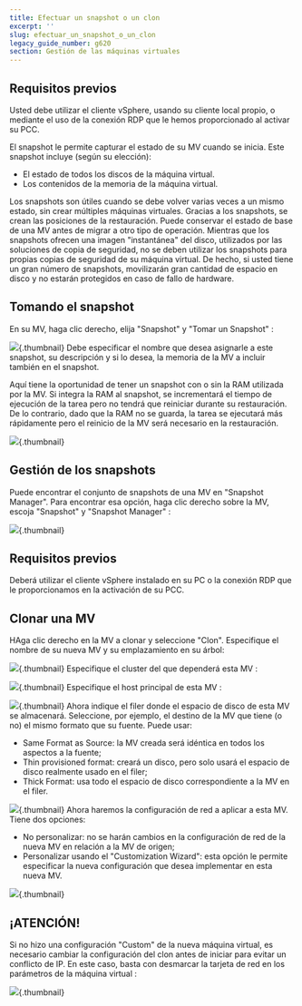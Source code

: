 ```yaml
---
title: Efectuar un snapshot o un clon
excerpt: ''
slug: efectuar_un_snapshot_o_un_clon
legacy_guide_number: g620
section: Gestión de las máquinas virtuales
---
```



## Requisitos previos
Usted debe utilizar el cliente vSphere, usando su cliente local propio, o mediante el uso de la conexión RDP que le hemos proporcionado al activar su PCC.

El snapshot le permite capturar el estado de su MV cuando se inicia. Este snapshot incluye (según su elección):

- El estado de todos los discos de la máquina virtual.
- Los contenidos de la memoria de la máquina virtual.


Los snapshots son útiles cuando se debe volver varias veces a un mismo estado, sin crear múltiples máquinas virtuales. Gracias a los snapshots, se crean las posiciones de la restauración. Puede conservar el estado de base de una MV antes de migrar a otro tipo de operación. Mientras que los snapshots ofrecen una imagen "instantánea" del disco, utilizados por las soluciones de copia de seguridad, no se deben utilizar los snapshots para propias copias de seguridad de su máquina virtual. De hecho, si usted tiene un gran número de snapshots, movilizarán gran cantidad de espacio en disco y no estarán protegidos en caso de fallo de hardware.


## Tomando el snapshot
En su MV, haga clic derecho, elija "Snapshot" y "Tomar un Snapshot" :

![](images/img_133.jpg){.thumbnail}
Debe especificar el nombre que desea asignarle a este snapshot, su descripción y si lo desea, la memoria de la MV a incluir también en el snapshot.

Aquí tiene la oportunidad de tener un snapshot con o sin la RAM utilizada por la MV.
Si integra la RAM al snapshot, se incrementará el tiempo de ejecución de la tarea pero no tendrá que reiniciar durante su restauración. De lo contrario, dado que la RAM no se guarda, la tarea se ejecutará más rápidamente pero el reinicio de la MV será necesario en la restauración.

![](images/img_134.jpg){.thumbnail}


## Gestión de los snapshots
Puede encontrar el conjunto de snapshots de una MV en "Snapshot Manager". Para encontrar esa opción, haga clic derecho sobre la MV, escoja "Snapshot" y "Snapshot Manager" :

![](images/img_135.jpg){.thumbnail}


## Requisitos previos
Deberá utilizar el cliente vSphere instalado en su PC o la conexión RDP que le proporcionamos en la activación de su PCC.


## Clonar una MV
HAga clic derecho en la MV a clonar y seleccione "Clon". Especifique el nombre de su nueva MV y su emplazamiento en su árbol:

![](images/img_136.jpg){.thumbnail}
Especifique el cluster del que dependerá esta MV :

![](images/img_137.jpg){.thumbnail}
Especifique el host principal de esta MV :

![](images/img_138.jpg){.thumbnail}
Ahora indique el filer donde el espacio de disco de esta MV se almacenará. Seleccione, por ejemplo, el destino de la MV que tiene (o no) el mismo formato que su fuente. Puede usar:


- Same Format as Source: la MV creada será idéntica en todos los aspectos a la fuente;
- Thin provisioned format: creará un disco, pero solo usará el espacio de disco realmente usado en el filer;
- Thick Format: usa todo el espacio de disco correspondiente a la MV en el filer.



![](images/img_139.jpg){.thumbnail}
Ahora haremos la configuración de red a aplicar a esta MV. Tiene dos opciones:

- No personalizar: no se harán cambios en la configuración de red de la nueva MV en relación a la MV de origen;
- Personalizar usando el "Customization Wizard": esta opción le permite especificar la nueva configuración que desea implementar en esta nueva MV.



![](images/img_140.jpg){.thumbnail}

## ¡ATENCIÓN!
Si no hizo una configuración "Custom" de la nueva máquina virtual, es necesario cambiar la configuración del clon antes de iniciar para evitar un conflicto de IP.
En este caso, basta con desmarcar la tarjeta de red en los parámetros de la máquina virtual :

![](images/img_141.jpg){.thumbnail}

